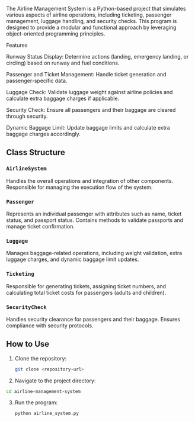 The Airline Management System is a Python-based project that simulates various aspects of airline operations, including ticketing, passenger management, luggage handling, and security checks. This program is designed to provide a modular and functional approach by leveraging object-oriented programming principles.

Features

Runway Status Display: Determine actions (landing, emergency landing, or circling) based on runway and fuel conditions.

Passenger and Ticket Management: Handle ticket generation and passenger-specific data.

Luggage Check: Validate luggage weight against airline policies and calculate extra baggage charges if applicable.

Security Check: Ensure all passengers and their baggage are cleared through security.

Dynamic Baggage Limit: Update baggage limits and calculate extra baggage charges accordingly.

## Class Structure

### `AirlineSystem`
Handles the overall operations and integration of other components. Responsible for managing the execution flow of the system.

### `Passenger`
Represents an individual passenger with attributes such as name, ticket status, and passport status. Contains methods to validate passports and manage ticket confirmation.

### `Luggage`
Manages baggage-related operations, including weight validation, extra luggage charges, and dynamic baggage limit updates.

### `Ticketing`
Responsible for generating tickets, assigning ticket numbers, and calculating total ticket costs for passengers (adults and children).

### `SecurityCheck`
Handles security clearance for passengers and their baggage. Ensures compliance with security protocols.

## How to Use
1. Clone the repository:
   ```bash
   git clone <repository-url>
   ```
 2. Navigate to the project directory:
   ```bash
   cd airline-management-system
   ```  
3. Run the program:
   ```bash
   python airline_system.py
   ```
